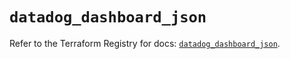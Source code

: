 # `datadog_dashboard_json`

Refer to the Terraform Registry for docs: [`datadog_dashboard_json`](https://registry.terraform.io/providers/datadog/datadog/3.56.0/docs/resources/dashboard_json).

